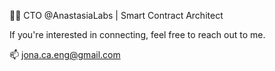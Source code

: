 👨‍💻 CTO @AnastasiaLabs | Smart Contract Architect

If you're interested in connecting, feel free to reach out to me. 

📫 jona.ca.eng@gmail.com

<!--
**solidsnakedev/solidsnakedev** is a ✨ _special_ ✨ repository because its `README.md` (this file) appears on your GitHub profile.

Here are some ideas to get you started:

- 🔭 I’m currently working on ...
- 🌱 I’m currently learning ...
- 👯 I’m looking to collaborate on ...
- 🤔 I’m looking for help with ...
- 💬 Ask me about ...
- 📫 How to reach me: ...
- 😄 Pronouns: ...
- ⚡ Fun fact: ...
-->
